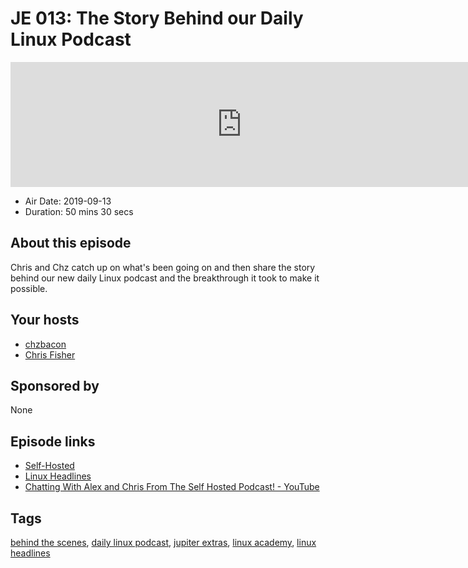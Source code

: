 # JE 013: The Story Behind our Daily Linux Podcast

<iframe src="https://player.fireside.fm/v2/WTrMvATU+srEaVkVz?theme=dark" width="740" height="200" frameborder="0" scrolling="no"></iframe>

* Air Date: 2019-09-13
* Duration: 50 mins 30 secs

## About this episode

Chris and Chz catch up on what's been going on and then share the story behind our new daily Linux podcast and the breakthrough it took to make it possible.

## Your hosts
* [chzbacon](https://extras.show//hosts/chzbacon)
* [Chris Fisher](https://extras.show//hosts/chrislas)

## Sponsored by

None



## Episode links

  * [Self-Hosted](https://selfhosted.show/ "Self-Hosted")
  * [Linux Headlines](https://linuxheadlines.show/ "Linux Headlines")
  * [Chatting With Alex and Chris From The Self Hosted Podcast! - YouTube](https://www.youtube.com/watch?v=8ZZJu0uty9E "Chatting With Alex and Chris From The Self Hosted Podcast! - YouTube")



## Tags

[behind the scenes](https://extras.show//tags/behind%20the%20scenes), [daily linux podcast](https://extras.show//tags/daily%20linux%20podcast), [jupiter extras](https://extras.show//tags/jupiter%20extras), [linux academy](https://extras.show//tags/linux%20academy), [linux headlines](https://extras.show//tags/linux%20headlines)
